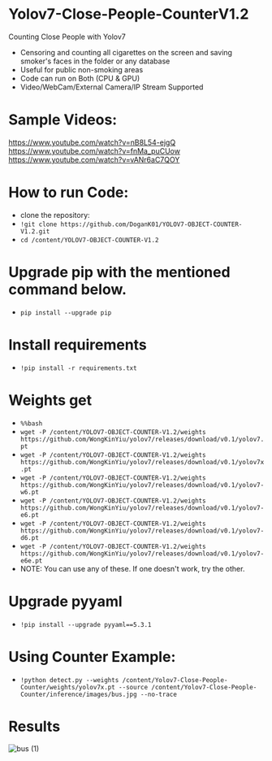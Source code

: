 # Yolov7-Close-People-CounterV1.2

Counting Close People with Yolov7


- Censoring and counting all cigarettes on the screen and saving smoker's faces in the folder or any database
- Useful for public non-smoking areas
- Code can run on Both (CPU & GPU)
- Video/WebCam/External Camera/IP Stream Supported
# Sample Videos:
https://www.youtube.com/watch?v=nB8L54-ejgQ
https://www.youtube.com/watch?v=fnMa_puCUow
https://www.youtube.com/watch?v=vANr6aC7QOY

# How to run Code:
- clone the repository:
- `!git clone https://github.com/DoganK01/YOLOV7-OBJECT-COUNTER-V1.2.git`
- `cd /content/YOLOV7-OBJECT-COUNTER-V1.2`

# Upgrade pip with the mentioned command below.
- `pip install --upgrade pip`

# Install requirements
- `!pip install -r requirements.txt`

# Weights get
- `%%bash`
- `wget -P /content/YOLOV7-OBJECT-COUNTER-V1.2/weights https://github.com/WongKinYiu/yolov7/releases/download/v0.1/yolov7.pt`
- `wget -P /content/YOLOV7-OBJECT-COUNTER-V1.2/weights https://github.com/WongKinYiu/yolov7/releases/download/v0.1/yolov7x.pt`
- `wget -P /content/YOLOV7-OBJECT-COUNTER-V1.2/weights https://github.com/WongKinYiu/yolov7/releases/download/v0.1/yolov7-w6.pt`
- `wget -P /content/YOLOV7-OBJECT-COUNTER-V1.2/weights https://github.com/WongKinYiu/yolov7/releases/download/v0.1/yolov7-e6.pt`
- `wget -P /content/YOLOV7-OBJECT-COUNTER-V1.2/weights https://github.com/WongKinYiu/yolov7/releases/download/v0.1/yolov7-d6.pt`
- `wget -P /content/YOLOV7-OBJECT-COUNTER-V1.2/weights https://github.com/WongKinYiu/yolov7/releases/download/v0.1/yolov7-e6e.pt`
- NOTE: You can use any of these. If one doesn't work, try the other.

# Upgrade pyyaml
- `!pip install --upgrade pyyaml==5.3.1`

# Using Counter Example:
- `!python detect.py --weights /content/Yolov7-Close-People-Counter/weights/yolov7x.pt --source /content/Yolov7-Close-People-Counter/inference/images/bus.jpg --no-trace`
# Results
![bus (1)](https://user-images.githubusercontent.com/98788987/188057570-263e4886-29ab-4388-9515-df3ec5f1e359.jpg)

